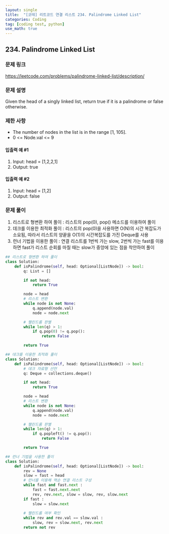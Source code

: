 ```yaml
---
layout: single
title:  "[코테] 리트코드 연결 리스트 234. Palindrome Linked List"
categories: Coding
tag: [coding test, python]
use_math: true
---
```


## 234. Palindrome Linked List
### 문제 링크
<https://leetcode.com/problems/palindrome-linked-list/description/>

### 문제 설명
Given the head of a singly linked list, return true if it is a palindrome or false otherwise.

### 제한 사항
- The number of nodes in the list is in the range [1, 105].
- 0 <= Node.val <= 9

#### 입출력 예 #1 
1. Input: head = [1,2,2,1]
2. Output: true

#### 입출력 예 #2
1. Input: head = [1,2]
2. Output: false

### 문제 풀이
1. 리스트로 형변환 하여 풀이 : 리스트의 pop(0), pop() 메소드를 이용하여 풀이
2. 데크를 이용한 최적화 풀이 : 리스트의 pop(0)을 사용하면 O(N)의 시간 복잡도가 소요됨, 따라서 리스트의 양끝을 O(1)의 시간복잡도를 가진 Deque를 사용
3. 런너 기법을 이용한 풀이 : 연결 리스트를 1번씩 가는 slow, 2번씩 가는 fast를 이용하면 fast가 리스트 순회를 마칠 때는 slow가 중앙에 있는 점을 착안하여 풀이


```python
## 리스트로 형변환 하여 풀이
class Solution:
    def isPalindrome(self, head: Optional[ListNode]) -> bool:
        q: List = []

        if not head:
            return True

        node = head
        # 리스트 변환
        while node is not None:
            q.append(node.val)
            node = node.next

        # 팰린드롬 판별
        while len(q) > 1:
            if q.pop(0) != q.pop():
                return False

        return True
```


```python
## 데크를 이용한 최적화 풀이
class Solution:
    def isPalindrome(self, head: Optional[ListNode]) -> bool:
        # 데크 자료형 선언
        q: Deque = collections.deque()

        if not head:
            return True

        node = head
        # 리스트 변환
        while node is not None:
            q.append(node.val)
            node = node.next

        # 팰린드롬 판별
        while len(q) > 1:
            if q.popleft() != q.pop():
                return False

        return True
```


```python
## 런너 기법을 사용한 풀이
class Solution:
    def isPalindrome(self, head: Optional[ListNode]) -> bool:
        rev = None
        slow = fast = head
        # 런너를 이용해 역순 연결 리스트 구성
        while fast and fast.next :
            fast = fast.next.next
            rev, rev.next, slow = slow, rev, slow.next
        if fast : 
            slow = slow.next
        
        # 팰린드롬 여부 확인
        while rev and rev.val == slow.val : 
            slow, rev = slow.next, rev.next
        return not rev
```